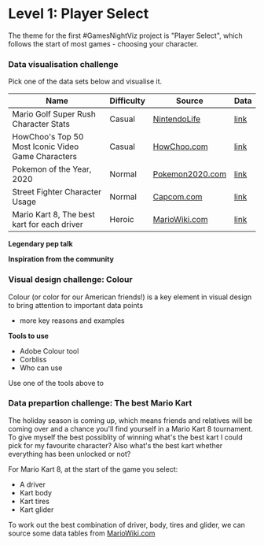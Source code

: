 # Level 1: Player Select

The theme for the first #GamesNightViz project is "Player Select", which follows the start of most games - choosing your character. 

### Data visualisation challenge

Pick one of the data sets below and visualise it. 

| Name | Difficulty | Source | Data |
|---|---|---|---|
| Mario Golf Super Rush Character Stats | Casual | [NintendoLife](https://www.nintendolife.com/guides/mario-golf-super-rush-full-character-roster-and-special-shot-list) | [link](https://github.com/wjsutton/games_night_viz/blob/main/1_player_select/mario_golf_super_rush_character_stats.csv) |
| HowChoo's Top 50 Most Iconic Video Game Characters | Casual | [HowChoo.com](https://howchoo.com/gaming/iconic-video-game-characters) | [link](https://github.com/wjsutton/games_night_viz/blob/main/1_player_select/howchoos_top_50_most_iconic_video_game_character.csv)  |
| Pokemon of the Year, 2020 | Normal | [Pokemon2020.com](https://pokemon2020.pokemon.com/en-us/) | [link](https://github.com/wjsutton/games_night_viz/blob/main/1_player_select/pokemon_of_the_year_2020.csv) |
| Street Fighter Character Usage | Normal | [Capcom.com](https://game.capcom.com/cfn/sfv/stats/usagerate) | [link](https://github.com/wjsutton/games_night_viz/blob/main/1_player_select/street_fighter_character_usage.csv) |
| Mario Kart 8, The best kart for each driver  | Heroic  | [MarioWiki.com](https://www.mariowiki.com/Mario_Kart_8_Deluxe_in-game_statistics) | [link](https://github.com/wjsutton/games_night_viz/blob/main/1_player_select/mario_kart_8_best_kart_per_driver.csv) |

**Legendary pep talk**

**Inspiration from the community**

### Visual design challenge: Colour

Colour (or color for our American friends!) is a key element in visual design to bring attention to important data points 
- more key reasons and examples

**Tools to use**
- Adobe Colour tool
- Corbliss
- Who can use

Use one of the tools above to 

### Data prepartion challenge: The best Mario Kart 

The holiday season is coming up, which means friends and relatives will be coming over and a chance you'll find yourself in a Mario Kart 8 tournament. To give myself the best possiblity of winning what's the best kart I could pick for my favourite character? Also what's the best kart whether everything has been unlocked or not? 

For Mario Kart 8, at the start of the game you select:
- A driver
- Kart body
- Kart tires
- Kart glider

To work out the best combination of driver, body, tires and glider, we can source some data tables from [MarioWiki.com](https://www.mariowiki.com/Mario_Kart_8_Deluxe_in-game_statistics)
